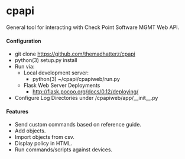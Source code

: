 # cpapi
General tool for interacting with Check Point Software MGMT Web API.

#### Configuration
* git clone https://github.com/themadhatterz/cpapi
* python(3) setup.py install
* Run via:
	* Local development server:
		* python(3) ~/cpapi/cpapiweb/run.py
	* Flask Web Server Deployments
		* http://flask.pocoo.org/docs/0.12/deploying/
* Configure Log Directories under /cpapiweb/app/\_\_init\_\_.py

#### Features
* Send custom commands based on reference guide.
* Add objects.
* Import objects from csv.
* Display policy in HTML.
* Run commands/scripts against devices.
